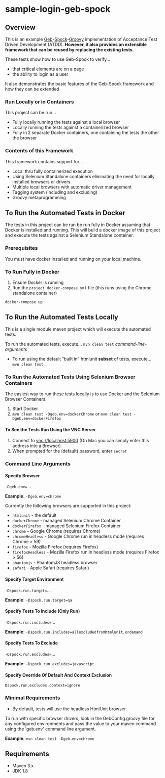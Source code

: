 # sample-login-geb-spock

## Overview
This is an example 
[Geb](http://www.gebish.org)-[Spock](http://spockframework.org)-[Groovy](http://groovy-lang.org)
implementation of Acceptance Test Driven Development (ATDD).
**However, it also provides an extensible framework that can be reused
by replacing the existing tests.**
  
These tests show how to use Geb-Spock to verify...
* that critical elements are on a page
* the ability to login as a user
  
It also demonstrates the basic features
of the Geb-Spock framework and how they can be extended.

### Run Locally or in Containers
This project can be run...
* Fully locally running the tests against a local browser
* Locally running the tests against a containerized browser
* Fully in 2 separate Docker containers, one containing the
tests the other the browser

### Contents of this Framework
This framework contains support for...
* Local thru fully containerized execution
* Using Selenium Standalone containers eliminating the need for locally installed browsers or drivers
* Multiple local browsers with automatic driver management
* Tagging system (including and excluding)
* Groovy metaprogramming

## To Run the Automated Tests in Docker
The tests in this project can be run be run fully in Docker
assuming that Docker is installed and running.  This will build
a docker image of this project and execute the tests against
a Selenium Standalone container.

### Prerequisites
You must have docker installed and running on your local machine.

### To Run Fully in Docker
1. Ensure Docker is running
2. Run the `project docker-compose.yml` file (this runs using the Chrome
standalone container)
```
docker-compose up
```

## To Run the Automated Tests Locally
This is a single module maven project which will execute the automated tests.

To run the automated tests, execute...
`mvn clean test` *command-line-arguments*

* To run using the default "built in" htmlunit **subset** of tests, execute...  
`mvn clean test`

### To Run the Automated Tests Using Selenium Browser Containers
The easiest way to run these tests locally is to use Docker and the Selenium Browser Containers.
1. Start Docker
2. `mvn clean test -Dgeb.env=dockerChrome` or `mvn clean test -Dgeb.env=dockerFirefox`

#### To See the Tests Run Using the VNC Server
1. Connect to [vnc://localhost:5900](vnc://localhost:5900) (On Mac you can simply enter this address into a Browser)
2. When prompted for the (default) password, enter `secret`

### Command Line Arguments
#### Specify Browser
`-Dgeb.env=`...

**Example:**
`-Dgeb.env=chrome`

Currently the following browsers are supported in this project:
* `htmlunit` - the default
* `dockerChrome` - managed Selenium Chrome Container
* `dockerFirefox` - managed Selenium Firefox Container
* `chrome` - Google Chrome (requires Chrome)
* `chromeHeadless` - Google Chrome run in headless mode (requires Chrome > 59)
* `firefox` - Mozilla Firefox (requires Firefox)
* `firefoxHeadless` - Mozilla Firefox run in headless mode (requires Firefox > 56)
* `phantomjs` - PhantomJS headless browser 
* `safari` - Apple Safari (requires Safari)

#### Specify Target Environment
`-Dspock.run.target=`...

**Example:**
`-Dspock.run.target=qa`

#### Specify Tests To Include (Only Run)
`-Dspock.run.includes=`...

**Example:**
`-Dspock.run.includes=allexcludedfromhtmlunit,ondemand`

#### Specify Tests To Exclude
`-Dspock.run.excludes=`...

**Example:**
`-Dspock.run.excludes=javascript`

#### Specify Override Of Default And Context Exclusion
`Dspock.run.excludes.context=ignore`


### Minimal Requirements
* By default, tests will use the headless HtmlUnit browser

To run with specific browser drivers, look in the GebConfig.groovy file for any
configured environments and pass the value to your maven command using the
 'geb.env' command line argument.


**Example:**
`mvn clean test -Dgeb.env=chrome`


## Requirements
* Maven 3.x
* JDK 1.8
